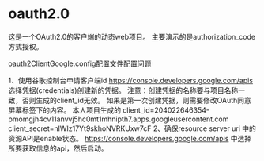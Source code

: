 # oauth2.0
这是一个OAuth2.0的客户端的动态web项目。
主要演示的是authorization_code方式授权。


oauth2ClientGoogle.config配置文件配置问题

1、使用谷歌控制台申请客户端id
   https://console.developers.google.com/apis 选择凭据(credentials)创建新的凭据。
注意：创建凭据的名称要与项目名称一致，否则生成的client_id无效。
     如果是第一次创建凭据，则需要修改OAuth同意屏幕标签下的内容。
     本人项目生成的 
     client_id=204022646354-pmomgjh4cv11anvvj5hc0mt1mhnipth7.apps.googleusercontent.com 
     client_secret=nlWIz17Yt9skhoNVRKUxw7cF
2、确保resource server uri 中的资源API是enable状态。
https://console.developers.google.com/apis 中选择所要获取信息的api，然后启动。
